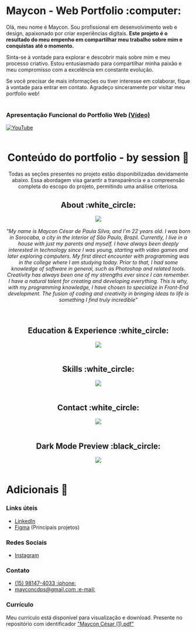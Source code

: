 <h1>Maycon - Web Portfolio :computer:</h1>

Olá, meu nome é Maycon. Sou profissional em desenvolvimento web e design, apaixonado por criar experiências digitais. <b>Este projeto é o resultado do meu empenho em compartilhar meu trabalho sobre mim e conquistas até o momento.</b>

Sinta-se à vontade para explorar e descobrir mais sobre mim e meu processo criativo. Estou entusiasmado para compartilhar minha paixão e meu compromisso com a excelência em constante evolução.

Se você precisar de mais informações ou tiver interesse em colaborar, fique à vontade para entrar em contato. Agradeço sinceramente por visitar meu portfolio web!<br><br>

<h3>Apresentação Funcional do Portfolio Web <a href="https://www.youtube.com/watch?v=qP0b8pcH6g8">(Vídeo)</a></h3> 

[![YouTube](https://github.com/mayconcsr/web-portfolio/assets/114117316/55da170d-bd52-4bfc-9500-4b8e6bc9fc81)](https://www.youtube.com/watch?v=qP0b8pcH6g8)<br><br>


<div align=center><h1>Conteúdo do portfolio - by session 💎</h1>
Todas as seções presentes no projeto estão disponibilizadas devidamente abaixo. Essa abordagem visa garantir a transparência e a compreensão completa do escopo do projeto, permitindo uma análise criteriosa.<br>

<h2>About :white_circle:</h2>
<img src="https://github.com/mayconcsr/web-portfolio/assets/114117316/7d024fa2-43fc-4899-bc18-81453c0d3e05"><br><br>
<div align=center><i>"My name is Maycon César de Paula Silva, and I'm 22 years old. I was born in Sorocaba, a city in the interior of São Paulo, Brazil. Currently, I live in a house with just my parents and myself. I have always been deeply interested in technology since I was young, starting with video games and later exploring computers. My first direct encounter with programming was in the college where I am studying today. Prior to that, I had some knowledge of software in general, such as Photoshop and related tools.
Creativity has always been one of my strengths ever since I can remember. I have a natural talent for creating and developing everything. This is why, with my programming knowledge, I have chosen to specialize in Front-End development. The fusion of coding and creativity in bringing ideas to life is something I find truly incredible"</i></div><br><br>

<h2>Education & Experience :white_circle:</h2>
<img src="https://github.com/mayconcsr/web-portfolio/assets/114117316/29b5f836-26d8-4912-8f5c-ddfc1760979c"><br><br>

<h2>Skills :white_circle:</h2>
<img src="https://github.com/mayconcsr/web-portfolio/assets/114117316/db7220ae-520a-46f9-b79a-814f0af95cb2"><br><br>

<h2>Contact :white_circle:</h2>
<img src="https://github.com/mayconcsr/web-portfolio/assets/114117316/e69365c6-a377-4a41-aa7a-555192f69f23"><br><br>

<h2><b>Dark Mode Preview :black_circle:</b></h2>
<img src="https://github.com/mayconcsr/web-portfolio/assets/114117316/a7013f08-4210-4de6-be7a-39ed37c13c12)"><br><br></div>

<h1>Adicionais 💎</h1>

<h3>Links úteis</h3>
<ul>
  <li><a href="https://www.linkedin.com/in/maycon-cesar-de-paula-silva-858a7a19b/">LinkedIn</li>
  <li><a href="https://www.figma.com/file/9u1qE9xV7gqSmoPE0qKOhu/Maycon---Projetos-Mar%2F2023?type=design&node-id=0-1&t=9wNO009oeUaBbACO-0">Figma</a> (Principais projetos)</li>
</ul>

    
<h3>Redes Sociais</h3>
<ul>
  <li><a href="https://www.instagram.com/_cesary/">Instagram</a></li>
</ul>


<h3>Contato</h3>
<ul>
  <li><a href="tel:15981474033">(15) 98147-4033 :iphone:</a></li>
  <li><a href="mailto:mayconcdps@gmail.com">mayconcdps@gmail.com :e-mail:</a></li>
</ul>


<h3>Currículo</h3>
Meu currículo está disponível para visualização e download. Presente no repositório com identificador <a href="Maycon César (1).pdf" download>"Maycon César (1).pdf"</a>


